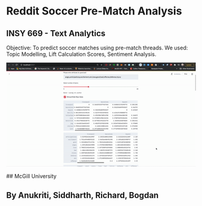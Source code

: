 # **Reddit Soccer Pre-Match Analysis**
## INSY 669 - Text Analytics
Objective: To predict soccer matches using pre-match threads.
We used: Topic Modelling, Lift Calculation Scores, Sentiment Analysis.

<p align="center">
<img src="demo.gif">
</p>
## McGill University

## By Anukriti, Siddharth, Richard, Bogdan

